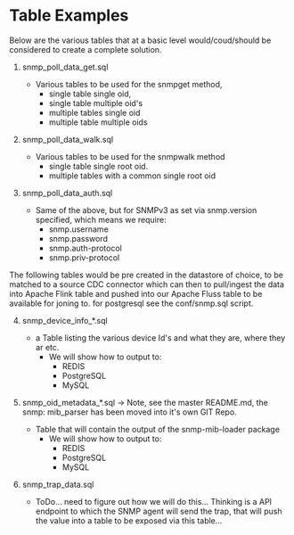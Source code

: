 
# Table Examples

Below are the various tables that at a basic level would/coud/should be considered to create a complete solution.

1. snmp_poll_data_get.sql

    - Various tables to be used for the snmpget method, 
      - single table single oid,
      - single table multiple oid's
      - multiple tables single oid
      - multiple table multiple oids


2. snmp_poll_data_walk.sql

    - Various tables to be used for the snmpwalk method
      - single table single root oid.
      - multiple tables with a common single root oid


3. snmp_poll_data_auth.sql

    - Same of the above, but for SNMPv3 as set via snmp.version specified, which means we require:
      - snmp.username
      - snmp.password
      - snmp.auth-protocol
      - snmp.priv-protocol


The following tables would be pre created in the datastore of choice, to be matched to a source CDC connector which can then to pull/ingest the data into Apache Flink table and pushed into our Apache Fluss table to be available for joning to.
for postgresql see the conf/snmp.sql script.

4. snmp_device_info_*.sql  

    - a Table listing the various device Id's and what they are, where they ar etc.
      - We will show how to output to:
        - REDIS
        - PostgreSQL
        - MySQL

5. snmp_oid_metadata_*.sql -> Note, see the master README.md, the snmp: mib_parser has been moved into it's own GIT Repo.

    - Table that will contain the output of the snmp-mib-loader package
      - We will show how to output to:
        - REDIS
        - PostgreSQL
        - MySQL


6. snmp_trap_data.sql
   
   - ToDo... need to figure out how we will do this... Thinking is a API endpoint to which the SNMP agent will send the trap, that will push the value into a table to be exposed via this table...